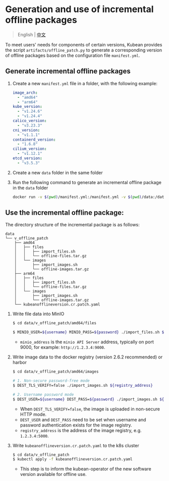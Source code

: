 # Generation and use of incremental offline packages

> English | [中文](../zh/airgap_patch_usage.md)

To meet users' needs for components of certain versions, Kubean provides the script `artifacts/offline_patch.py` to generate a corresponding version of offline packages based on the configuration file `manifest.yml`.

## Generate incremental offline packages

1. Create a new `manifest.yml` file in a folder, with the following example:

    ```yaml
    image_arch:
      - "amd64"
      - "arm64"
    kube_version:
      - "v1.24.6"
      - "v1.24.4"
    calico_version:
      - "v3.23.3"
    cni_version:
      - "v1.1.1"
    containerd_version:
      - "1.6.8"
    cilium_version:
      - "v1.12.1"
    etcd_version:
      - "v3.5.3"
    ```

2. Create a new `data` folder in the same folder

3. Run the following command to generate an incremental offline package in the `data` folder

    ```bash
    docker run -v $(pwd)/manifest.yml:/manifest.yml -v $(pwd)/data:/data ghcr.io/hangscer8/airgap-patch:v0.2.0
    ```

## Use the incremental offline package:

The directory structure of the incremental package is as follows:

```
data
└── v_offline_patch
    ├── amd64
    │   ├── files
    │   │   ├── import_files.sh
    │   │   └── offline-files.tar.gz
    │   └── images
    │       ├── import_images.sh
    │       └── offline-images.tar.gz
    ├── arm64
    │   ├── files
    │   │   ├── import_files.sh
    │   │   └── offline-files.tar.gz
    │   └── images
    │       ├── import_images.sh
    │       └── offline-images.tar.gz
    └── kubeanofflineversion.cr.patch.yaml
```

1. Write file data into MinIO

    ``` bash
    $ cd data/v_offline_patch/amd64/files

    $ MINIO_USER=${username} MINIO_PASS=${password} ./import_files.sh ${minio_address}
    ```

    * `minio_address` is the `minio API Server` address, typically on port 9000, for example: `http://1.2.3.4:9000`.

2. Write image data to the docker registry (version 2.6.2 recommended) or harbor

    ``` bash
    $ cd data/v_offline_patch/amd64/images 

    # 1. Non-secure password-free mode
    $ DEST_TLS_VERIFY=false ./import_images.sh ${registry_address}

    # 2. Username password mode
    $ DEST_USER=${username} DEST_PASS=${password} ./import_images.sh ${registry_address}
    ```

    * When `DEST_TLS_VERIFY=false`, the image is uploaded in non-secure HTTP mode.
    * `DEST_USER` and `DEST_PASS` need to be set when username and password authentication exists for the image registry.
    * `registry_address` is the address of the image registry, e.g. `1.2.3.4:5000`.

3. Write `kubeanofflineversion.cr.patch.yaml` to the k8s cluster

    ```bash
    $ cd data/v_offline_patch
    $ kubectl apply -f kubeanofflineversion.cr.patch.yaml 
    ```

    * This step is to inform the kubean-operator of the new software version available for offline use.
